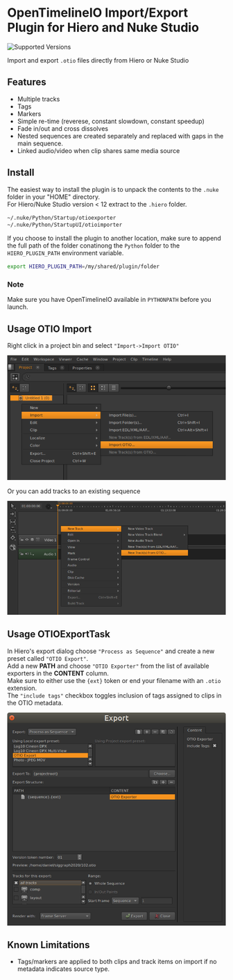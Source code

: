 # OpenTimelineIO Import/Export Plugin for Hiero and Nuke Studio
![Supported Versions](https://img.shields.io/badge/OpenTimelineIO-0.13+-green.svg)

Import and export `.otio` files directly from Hiero or Nuke Studio


## Features

* Multiple tracks
* Tags
* Markers
* Simple re-time (reverese, constant slowdown, constant speedup)
* Fade in/out and cross dissolves
* Nested sequences are created separately and replaced with gaps in the main sequence.
* Linked audio/video when clip shares same media source
   

## Install

The easiest way to install the plugin is to unpack the contents to the `.nuke` 
folder in your "HOME" directory.<br>
For Hiero/Nuke Studio version < 12 extract to the `.hiero` folder.

```bash
~/.nuke/Python/Startup/otioexporter
~/.nuke/Python/StartupUI/otioimporter
```

If you choose to install the plugin to another location, make sure to append 
the full path of the folder conatinong the `Python` folder to the 
`HIERO_PLUGIN_PATH` environment variable.

```bash
export HIERO_PLUGIN_PATH=/my/shared/plugin/folder
```

### Note

Make sure you have OpenTimelineIO available in `PYTHONPATH` before you launch.


## Usage OTIO Import

Right click in a project bin and select `"Import->Import OTIO"`

![Import Bin](_static/import_bin.png "Import OTIO from project bin view")

Or you can add tracks to an existing sequence

![Import Sequence](_static/import_sequence.png "Import OTIO from a sequence")


## Usage OTIOExportTask

In Hiero's export dialog choose `"Process as Sequence"` and create a new preset 
called `"OTIO Export"`.<br>
Add a new **PATH** and choose `"OTIO Exporter"` from the list of available 
exporters in the **CONTENT** column.<br> 
Make sure to either use the `{ext}` token or end your filename with an 
`.otio` extension.<br>
The `"include tags"` checkbox toggles inclusion of tags assigned to clips in 
the OTIO metadata.<br>

![Export Sequence](_static/export_settings.png "Export OTIO file")


## Known Limitations

* Tags/markers are applied to both clips and track items on import if no 
  metadata indicates source type. 
